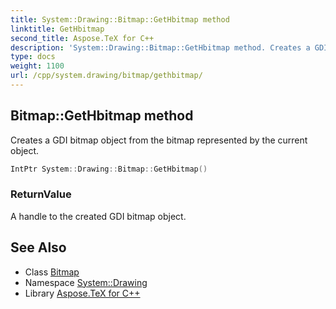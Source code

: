 ```yaml
---
title: System::Drawing::Bitmap::GetHbitmap method
linktitle: GetHbitmap
second_title: Aspose.TeX for C++
description: 'System::Drawing::Bitmap::GetHbitmap method. Creates a GDI bitmap object from the bitmap represented by the current object in C++.'
type: docs
weight: 1100
url: /cpp/system.drawing/bitmap/gethbitmap/
---
```

## Bitmap::GetHbitmap method


Creates a GDI bitmap object from the bitmap represented by the current object.

```cpp
IntPtr System::Drawing::Bitmap::GetHbitmap()
```


### ReturnValue

A handle to the created GDI bitmap object.

## See Also

* Class [Bitmap](../)
* Namespace [System::Drawing](../../)
* Library [Aspose.TeX for C++](../../../)
